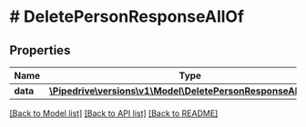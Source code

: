 # # DeletePersonResponseAllOf

## Properties

Name | Type | Description | Notes
------------ | ------------- | ------------- | -------------
**data** | [**\Pipedrive\versions\v1\Model\DeletePersonResponseAllOfData**](DeletePersonResponseAllOfData.md) |  |

[[Back to Model list]](../../README.md#models) [[Back to API list]](../../README.md#endpoints) [[Back to README]](../../README.md)
